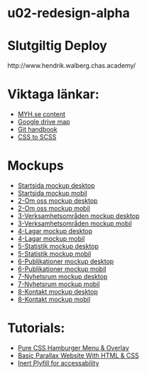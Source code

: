 # u02-redesign-alpha

<h1>Slutgiltig Deploy</h1>
http://www.hendrik.walberg.chas.academy/

<h1>Viktaga länkar:</h1>
<ul> 
  <li><a href="https://files.slack.com/files-pri/T4WV23X5X-FNX45DY1H/download/myh_content.zip">MYH.se content</a></li>
  <li><a href="https://drive.google.com/open?id=1Zflq5lON8680LNOjI1toPCB0JguIY6ds">Google drive map</a></li>
  <li><a href="https://guides.github.com/introduction/git-handbook/">Git handbook</a></li>
  <li><a href="https://www.css2scss.com/">CSS to SCSS</a></li>
</ul>

<h1>Mockups</h1>
<ul>
    <li><a href="https://www.figma.com/proto/YdTNGoZ9oeFulYVGFy2Vrh/MYH-mockup-desktop-startsida?node-id=43%3A9&viewport=273%2C-597%2C0.4903155267238617&scaling=min-zoom">Startsida mockup desktop</a></li>
    <li><a href ="https://www.figma.com/proto/C5sth4VUdoY4cFe3FJzH7D/MYH-mochup-mobile-startsida?node-id=44%3A2&viewport=311%2C197%2C0.11738261580467224&scaling=scale-down">Startsida mockup mobil</a></li>
    <li><a href ="https://www.figma.com/proto/Ysu6KgdSAcmg6PY4DKcUA7/MYH-mockup-desktop-2-om-oss?node-id=43%3A9&viewport=344%2C-163%2C0.3124585747718811&scaling=min-zoom">2-Om oss mockup desktop</a></li>
    <li><a href ="https://www.figma.com/proto/ZBdoFgwtjRZxEeGGclxLIH/MYH-mockup-mobile-2-om-oss?node-id=1%3A2&viewport=497%2C535%2C0.16986364126205444&scaling=scale-down">2-Om oss mockup mobil</a></li>
    <li><a href ="https://www.figma.com/proto/oebkyGRIXpOAZQLTkcCUMN/MYH-mockup-desktop-3-Verksamhetsomr%C3%A5den?node-id=43%3A9&viewport=344%2C-163%2C0.3124585747718811&scaling=min-zoom">3-Verksamhetsområden mockup desktop</a></li>
    <li><a href ="https://www.figma.com/proto/Hv1mAF3hQy37Kci7zREQjV/MYH-mockup-mobile-3-Verksamhetsomr%C3%A5den?node-id=1%3A2&viewport=497%2C400%2C0.12480896711349487&scaling=scale-down">3-Verksamhetsområden mockup mobil</a></li>
    <li><a href ="https://www.figma.com/proto/LcL9Isk5oKrehon50nPthw/MYH-mockup-desktop-4-Lagar?node-id=43%3A9&viewport=344%2C-163%2C0.3124585747718811&scaling=min-zoom">4-Lagar mockup desktop</a></li>
    <li><a href ="https://www.figma.com/proto/VtptvElTO9U25HcoG88lOm/MYH-mockup-mobile-4-Lagar?node-id=1%3A2&scaling=scale-down">4-Lagar mockup mobil</a></li>
    <li><a href ="https://www.figma.com/proto/rcnbkxClKPebpm0rVxfNVc/MYH-mockup-desktop-5-Statistik?node-id=43%3A9&viewport=344%2C-163%2C0.3124585747718811&scaling=min-zoom">5-Statistik mockup desktop</a></li>
    <li><a href ="https://www.figma.com/proto/KKMsGIWSeTfQeqhZBmnuTQ/MYH-mockup-mobile-5-Statistik?node-id=1%3A2&viewport=497%2C672%2C0.21528998017311096&scaling=scale-down">5-Statistik mockup mobil</a></li>
    <li><a href ="https://www.figma.com/proto/mhVMeBYnCRqAQmIoWxyZuW/MYH-mockup-desktop-6-Publikationer?node-id=43%3A9&viewport=344%2C-163%2C0.3124585747718811&scaling=min-zoom">6-Publikationer mockup desktop</a></li>
    <li><a href ="https://www.figma.com/proto/5IKxwVDn98PX4zsqzqi6zl/MYH-mockup-mobile-6-Publikationer?node-id=1%3A2&viewport=497%2C267%2C0.08045095950365067&scaling=scale-down">6-Publikationer mockup mobil</a></li>
    <li><a href ="https://www.figma.com/proto/t3YqGknToR1cpspL7NQwre/MYH-mockup-desktop-7-Nyhetsrum?node-id=43%3A9&viewport=344%2C-163%2C0.3124585747718811&scaling=min-zoom">7-Nyhetsrum mockup desktop</a></li>
    <li><a href ="https://www.figma.com/proto/Z79IWgk6AAo1Q4u25God4O/MYH-mockup-mobile-7-Nyhetsrum?node-id=1%3A2&viewport=497%2C382%2C0.11870154738426208&scaling=scale-down">7-Nyhetsrum mockup mobil</a></li>
    <li><a href ="https://www.figma.com/proto/Q3DHp0MeYxUHfAaWIga0Vt/MYH-mockup-desktop-8-Kontakt?node-id=43%3A9&viewport=344%2C-163%2C0.3124585747718811&scaling=min-zoom">8-Kontakt mockup desktop</a></li>
    <li><a href ="https://www.figma.com/proto/2Rj7g89nqR2o9pODXGcZBd/MYH-mockup-mobile-8-Kontakt?node-id=1%3A2&viewport=497%2C509%2C0.16107824444770813&scaling=scale-down">8-Kontakt mockup mobil</a></li>
</ul>

<h1>Tutorials:</h1>
<ul>
  <li><a href="https://www.youtube.com/watch?v=DZg6UfS5zYg">Pure CSS Hamburger Menu & Overlay</a></li>
  <li><a href="https://www.youtube.com/watch?v=JttTcnidSdQ">Basic Parallax Website With HTML & CSS</a></li>
  <li><a href="https://www.youtube.com/watch?v=fGLp_gfMMGU&t=168s">Inert Plyfill for accessability</a></li>
  
</ul>  

